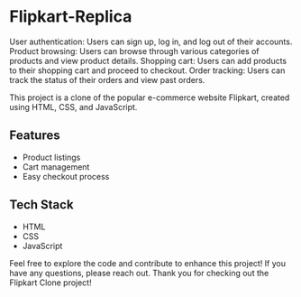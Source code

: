 # Flipkart-Replica
User authentication: Users can sign up, log in, and log out of their accounts. Product browsing: Users can browse through various categories of products and view product details. Shopping cart: Users can add products to their shopping cart and proceed to checkout. Order tracking: Users can track the status of their orders and view past orders.

This project is a clone of the popular e-commerce website Flipkart, created using HTML, CSS, and JavaScript.

## Features
- Product listings
- Cart management
- Easy checkout process

## Tech Stack
- HTML
- CSS
- JavaScript

Feel free to explore the code and contribute to enhance this project!
If you have any questions, please reach out. Thank you for checking out the Flipkart Clone project!


